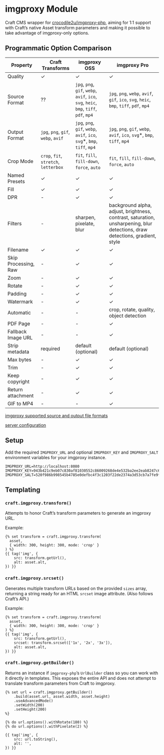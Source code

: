 # imgproxy Module

Craft CMS wrapper for [crocodile2u/imgproxy-php](https://github.com/crocodile2u/imgproxy-php), aiming for 1:1 support with Craft’s native Asset transform parameters and making it possible to take advantage of imgproxy-only options.

## Programmatic Option Comparison

| Property             | Craft Transforms                      | imgproxy OSS                                                                           | imgproxy Pro                                                                                                                |
|----------------------|---------------------------------------|----------------------------------------------------------------------------------------|-----------------------------------------------------------------------------------------------------------------------------|
| Quality              | ✓                                     | ✓                                                                                      | ✓                                                                                                                           |
| Source Format        | ??                                    | `jpg`, `png`, `gif`, `webp`, `avif`, `ico`, `svg`, `heic`, `bmp`, `tiff`, `pdf`, `mp4` | `jpg`, `png`, `webp`, `avif`, `gif`, `ico`, `svg`, `heic`, `bmp`, `tiff`, `pdf`, `mp4`                                      |
| Output Format        | `jpg`, `png`, `gif`, `webp`, `avif`   | `jpg`, `png`, `gif`, `webp`, `avif`,  `ico`, `svg`\*, `bmp`, `tiff`, `mp4`             | `jpg`, `png`, `gif`, `webp`, `avif`, `ico`, `svg`\*, `bmp`, `tiff`, `mp4`                                                   |
| Crop Mode            | `crop`, `fit`, `stretch`, `letterbox` | `fit`, `fill`, `fill-down`, `force`, `auto`                                            | `fit`, `fill`, `fill-down`, `force`, `auto`                                                                                 |
| Named Presets        | ✓                                     | ✓                                                                                      | ✓                                                                                                                           |
| Fill                 | ✓                                     | ✓                                                                                      | ✓                                                                                                                           |
| DPR                  | -                                     | ✓                                                                                      | ✓                                                                                                                           |
| Filters              | -                                     | sharpen, pixelate, blur                                                                | background alpha, adjust, brightness, contrast, saturation, unsharpening, blur detections, draw detections, gradient, style |
| Filename             | ✓                                     | ✓                                                                                      | ✓                                                                                                                           |
| Skip Processing, Raw | -                                     | ✓                                                                                      | ✓                                                                                                                           |
| Zoom                 | -                                     | ✓                                                                                      | ✓                                                                                                                           |
| Rotate               | -                                     | ✓                                                                                      | ✓                                                                                                                           |
| Padding              | -                                     | ✓                                                                                      | ✓                                                                                                                           |
| Watermark            | -                                     | ✓                                                                                      | ✓                                                                                                                           |
| Automatic            | -                                     | -                                                                                      | crop, rotate, quality, object detection                                                                                     |
| PDF Page             | -                                     | -                                                                                      | ✓                                                                                                                           |
| Fallback Image URL   | -                                     | -                                                                                      | ✓                                                                                                                           |
| Strip metadata       | required                              | default (optional)                                                                     | default (optional)                                                                                                          |
| Max bytes            | -                                     | ✓                                                                                      | ✓                                                                                                                           |
| Trim                 | -                                     | ✓                                                                                      | ✓                                                                                                                           |
| Keep copyright       | -                                     | ✓                                                                                      | ✓                                                                                                                           |
| Return attachment    | -                                     | ✓                                                                                      | ✓                                                                                                                           |
| GIF to MP4           | -                                     | -                                                                                      | ✓                                                                                                                           |

[imgproxy supported source and output file formats](https://github.com/imgproxy/imgproxy/blob/master/docs/image_formats_support.md)

[server configuration](https://docs.imgproxy.net/configuration?id=server)

## Setup

Add the required `IMGPROXY_URL` and optional `IMGPROXY_KEY` and `IMGPROXY_SALT` environment variables for your imgproxy instance.

```
IMGPROXY_URL=http://localhost:8080
IMGPROXY_KEY=943b421c9eb07c830af81030552c86009268de4e532ba2ee2eab8247c6da0881
IMGPROXY_SALT=520f986b998545b4785e0defbc4f3c1203f22de2374a3d53cb7a7fe9fea309c5
```

## Templating

### `craft.imgproxy.transform()`

Attempts to honor Craft’s transform parameters to generate an imgproxy URL.

Example:

```twig
{% set transform = craft.imgproxy.transform(
  asset,
  { width: 300, height: 300, mode: 'crop' }
) %}
{{ tag('img', {
    src: transform.getUrl(),
    alt: asset.alt,
}) }}
```

### `craft.imgproxy.srcset()`

Generates multiple transform URLs based on the provided `sizes` array, returning a string ready for an HTML `srcset` image attribute. (Also follows Craft’s API.)

Example:

```twig
{% set transform = craft.imgproxy.transform(
  asset,
  { width: 300, height: 300, mode: 'crop' }
) %}
{{ tag('img', {
    src: transform.getUrl(),
    srcset: transform.srcset(['1x', '2x', '3x']),
    alt: asset.alt,
}) }}
```

### `craft.imgproxy.getBuilder()`

Returns an instance if `imgproxy-php`’s `UrlBuilder` class so you can work with it directly in templates. This exposes the entire API and does not attempt to translate transform parameters from Craft to imgproxy.

```twig
{% set url = craft.imgproxy.getBuilder()
    .build(asset.url, asset.width, asset.height)
    .useAdvancedMode()
    .setWidth(200)
    .setHeight(200)
%}

{% do url.options().withRotate(180) %}
{% do url.options().withPixelate(2) %}

{{ tag('img', {
    src: url.toString(),
    alt: '',
}) }}
```